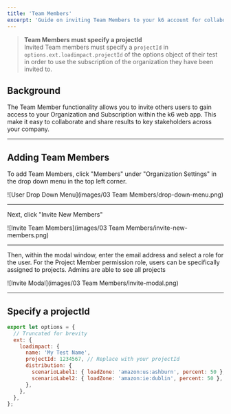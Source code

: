 ```yaml
---
title: 'Team Members'
excerpt: 'Guide on inviting Team Members to your k6 account for collaboration'
---
```


<div class="doc-blockquote" data-props='{"mod": "warning"}'>

> <b>Team Members must specify a projectId</b><br>
> Invited Team members must specify a `projectId` in `options.ext.loadimpact.projectId` of the options object of their test in order to use the subscription of the organization they have been invited to.

</div>

## Background

The Team Member functionality allows you to invite others users to gain access to your Organization and Subscription within the k6 web app. This make it easy to collaborate and share results to key stakeholders across your company.

---

## Adding Team Members

To add Team Members, click "Members" under "Organization Settings" in the drop down menu in the top left corner.

![User Drop Down Menu](images/03 Team Members/drop-down-menu.png)

---

Next, click "Invite New Members"

![Invite Team Members](images/03 Team Members/invite-new-members.png)

---

Then, within the modal window, enter the email address and select a role for the user. For the Project Member permission role, users can be specifically assigned to projects. Admins are able to see all projects

![Invite Modal](images/03 Team Members/invite-modal.png)

---

## Specify a projectId

<div class="code-group" data-props='{"labels": []}'>

```javascript
export let options = {
  // Truncated for brevity
  ext: {
    loadimpact: {
      name: 'My Test Name',
      projectId: 1234567, // Replace with your projectId
      distribution: {
        scenarioLabel1: { loadZone: 'amazon:us:ashburn', percent: 50 },
        scenarioLabel2: { loadZone: 'amazon:ie:dublin', percent: 50 },
      },
    },
  },
};
```

</div>
